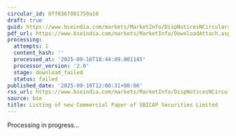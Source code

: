 ```yaml
---
circular_id: 8ff036f081759a18
draft: true
guid: https://www.bseindia.com/markets/MarketInfo/DispNoticesNCirculars.aspx?Noticeid={82732095-BF3C-4568-8BD3-105B6274ED65}&noticeno=20250916-53&dt=09/16/2025&icount=53&totcount=79&flag=0
pdf_url: https://www.bseindia.com/markets/MarketInfo/DownloadAttach.aspx?id=20250916-53&attachedId=
processing:
  attempts: 1
  content_hash: ''
  processed_at: '2025-09-16T18:44:09.001145'
  processor_version: '2.0'
  stage: download_failed
  status: failed
published_date: '2025-09-16T12:00:31+00:00'
rss_url: https://www.bseindia.com/markets/MarketInfo/DispNoticesNCirculars.aspx?Noticeid={82732095-BF3C-4568-8BD3-105B6274ED65}&noticeno=20250916-53&dt=09/16/2025&icount=53&totcount=79&flag=0
source: bse
title: Listing of new Commercial Paper of SBICAP Securities Limited
---
```


Processing in progress...